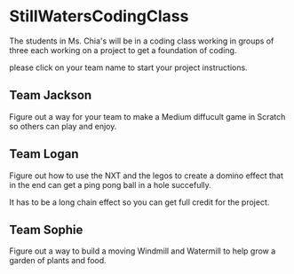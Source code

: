 # StillWatersCodingClass
The students in Ms. Chia's will be in a coding class working in groups of three each working on a project to get a foundation of coding.

please click on your team name to start your project instructions.

## Team Jackson
Figure out a way for your team to make a Medium diffucult game in Scratch so others can play and enjoy.
## Team Logan
Figure out how to use the NXT and the legos to create a domino effect that in the end can get a ping pong ball in a hole succefully.

It has to be a long chain effect so you can get full credit for the project.
## Team Sophie
Figure out a way to build a moving Windmill and Watermill to help grow a garden of plants and food.
